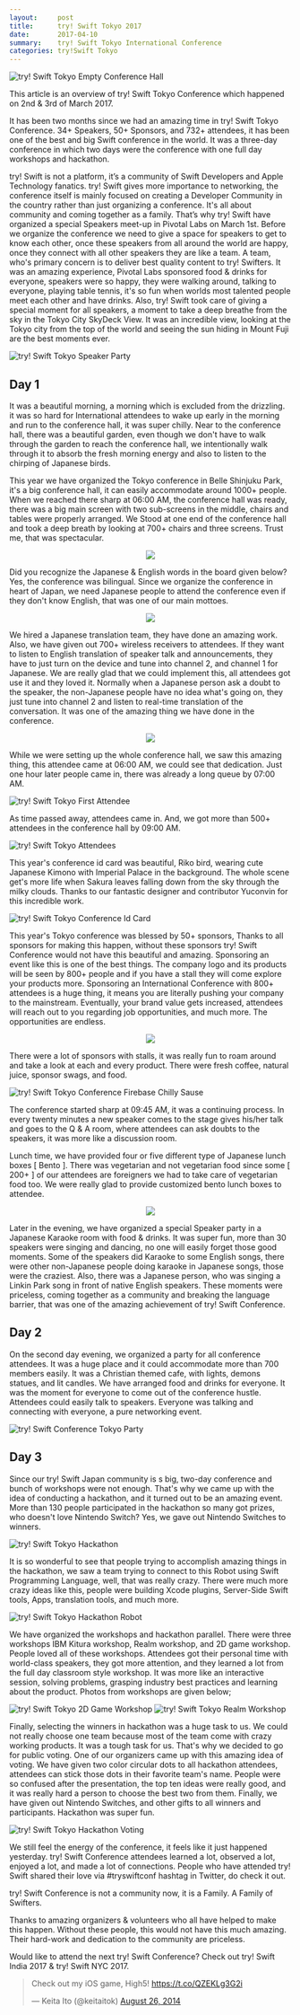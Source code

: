 ```yaml
---
layout:     post
title:      try! Swift Tokyo 2017 
date:       2017-04-10
summary:    try! Swift Tokyo International Conference
categories: try!Swift Tokyo 
---
```


![try! Swift Tokyo Empty Conference Hall](https://raw.githubusercontent.com/tryswift/blog/master/images/tokyo-2017/try-swift-tokyo-2017.jpg)

This article is an overview of try! Swift Tokyo Conference which happened on 2nd & 3rd of March 2017.

It has been two months since we had an amazing time in try! Swift Tokyo Conference. 34+ Speakers, 50+ Sponsors, and 732+ attendees, it has been one of the best and big Swift conference in the world. It was a three-day conference in which two days were the conference with one full day workshops and hackathon.

try! Swift is not a platform, it’s a community of Swift Developers and Apple Technology fanatics. try! Swift gives more importance to networking, the conference itself is mainly focused on creating a Developer Community in the country rather than just organizing a conference.  It's all about community and coming together as a family. That’s why try! Swift have organized a special Speakers meet-up in Pivotal Labs on March 1st. Before we organize the conference we need to give a space for speakers to get to know each other, once these speakers from all around the world are happy, once they connect with all other speakers they are like a team. A team, who's primary concern is to deliver best quality content to try! Swifters. It was an amazing experience, Pivotal Labs sponsored food & drinks for everyone, speakers were so happy, they were walking around, talking to everyone, playing table tennis, it's so fun when worlds most talented people meet each other and have drinks. Also, try! Swift took care of giving a special moment for all speakers, a moment to take a deep breathe from the sky in the Tokyo City SkyDeck View. It was an incredible view, looking at the Tokyo city from the top of the world and seeing the sun hiding in Mount Fuji are the best moments ever.

![try! Swift Tokyo Speaker Party](https://raw.githubusercontent.com/tryswift/blog/master/images/tokyo-2017/speaker-party.jpeg)

## Day 1 ##
It was a beautiful morning, a morning which is excluded from the drizzling. it was so hard for International attendees to wake up early in the morning and run to the conference hall, it was super chilly. Near to the conference hall, there was a beautiful garden, even though we don't have to walk through the garden to reach the conference hall, we intentionally walk through it to absorb the fresh morning energy and also to listen to the chirping of Japanese birds. 

This year we have organized the Tokyo conference in Belle Shinjuku Park, it's a big conference hall, it can easily accommodate around 1000+ people. When we reached there sharp at 06:00 AM, the conference hall was ready, there was a big main screen with two sub-screens in the middle, chairs and tables were properly arranged. We Stood at one end of the conference hall and took a deep breath by looking at 700+ chairs and three screens. Trust me, that was spectacular. 

<center>
<img src="https://raw.githubusercontent.com/tryswift/blog/master/images/tokyo-2017/belle-salle-entrance.jpg">
<!-- ![try! Swift Tokyo Conference Hall Entrance](https://raw.githubusercontent.com/tryswift/blog/master/images/tokyo-2017/belle-salle-entrance.jpg) 	 -->
</center>

Did you recognize the Japanese & English words in the board given below? Yes, the conference was bilingual. Since we organize the conference in heart of Japan, we need Japanese people to attend the conference even if they don't know English, that was one of our main mottoes.

<center>
<img src="https://raw.githubusercontent.com/tryswift/blog/master/images/tokyo-2017/attendee-type.jpg">
<!-- ![try! Swift Tokyo Conference Attendee Type](https://raw.githubusercontent.com/tryswift/blog/master/images/tokyo-2017/attendee-type.jpg) -->
</center>


We hired a Japanese translation team, they have done an amazing work. Also, we have given out 700+ wireless receivers to attendees. If they want to listen to English translation of speaker talk and announcements, they have to just turn on the device and tune into channel 2, and channel 1 for Japanese. We are really glad that we could implement this, all attendees got use it and they loved it. Normally when a Japanese person ask a doubt to the speaker, the non-Japanese people have no idea what's going on, they just tune into channel 2 and listen to real-time translation of the conversation. It was one of the amazing thing we have done in the conference.

<center>
<img src="https://raw.githubusercontent.com/tryswift/blog/master/images/tokyo-2017/english-japanese.jpg">
<!-- ![try! Swift Tokyo Conference English & Japanese](https://raw.githubusercontent.com/tryswift/blog/master/images/tokyo-2017/english-japanese.jpg) -->
</center>


While we were setting up the whole conference hall, we saw this amazing thing, this attendee came at 06:00 AM, we could see that dedication. Just one hour later people came in, there was already a long queue by 07:00 AM. 

![try! Swift Tokyo First Attendee](https://raw.githubusercontent.com/tryswift/blog/master/images/tokyo-2017/first-attendee.jpg)

As time passed away, attendees came in. And, we got more than 500+ attendees in the conference hall by 09:00 AM.  

![try! Swift Tokyo Attendees](https://raw.githubusercontent.com/tryswift/blog/master/images/tokyo-2017/lots-of-attendees.jpg)

This year's conference id card was beautiful, Riko bird, wearing cute Japanese Kimono with Imperial Palace in the background. The whole scene get's more life when Sakura leaves falling down from the sky through the milky clouds. Thanks to our fantastic designer and contributor Yuconvin for this incredible work.

![try! Swift Tokyo Conference Id Card](https://raw.githubusercontent.com/tryswift/blog/master/images/tokyo-2017/conference-id-card.jpg)

This year's Tokyo conference was blessed by 50+ sponsors, Thanks to all sponsors for making this happen, without these sponsors try! Swift Conference would not have this beautiful and amazing. Sponsoring an event like this is one of the best things. The company logo and its products will be seen by 800+ people and if you have a stall they will come explore your products more. Sponsoring an International Conference with 800+ attendees is a huge thing, it means you are literally pushing your company to the mainstream. Eventually, your brand value gets increased, attendees will reach out to you regarding job opportunities, and much more. The opportunities are endless. 

<center>
<img src="https://raw.githubusercontent.com/tryswift/blog/master/images/tokyo-2017/sponsors.jpg">
<!-- ![try! Swift Tokyo Conference Sponsors](https://raw.githubusercontent.com/tryswift/blog/master/images/tokyo-2017/sponsors.jpg) -->
</center>

<!-- ![try! Swift Tokyo Conference Sponsors](https://raw.githubusercontent.com/tryswift/blog/master/images/tokyo-2017/sponsors.jpg)
 -->
 There were a lot of sponsors with stalls, it was really fun to roam around and take a look at each and every product. There were fresh coffee, natural juice, sponsor swags, and food. 

![try! Swift Tokyo Conference Firebase Chilly Sause](https://raw.githubusercontent.com/tryswift/blog/master/images/tokyo-2017/firebase-chilly-sause.jpg)

The conference started sharp at 09:45 AM, it was a continuing process. In every twenty minutes a new speaker comes to the stage gives his/her talk and goes to the Q & A room, where attendees can ask doubts to the speakers, it was more like a discussion room. 

Lunch time, we have provided four or five different type of Japanese lunch boxes [ Bento ]. There was vegetarian and not vegetarian food since some [ 200+ ] of our attendees are foreigners we had to take care of vegetarian food too. We were really glad to provide customized  bento lunch boxes to attendee.

<center>
<img src="https://raw.githubusercontent.com/tryswift/blog/master/images/tokyo-2017/bento-box-japanese-food.jpg">
<!-- ![try! Swift Tokyo Conference Lunch Box Bento](https://raw.githubusercontent.com/tryswift/blog/master/images/tokyo-2017/bento-box-japanese-food.jpg) -->
</center>


Later in the evening, we have organized a special Speaker party in a Japanese Karaoke room with food & drinks. It was super fun, more than 30 speakers were singing and dancing, no one will easily forget those good moments. Some of the speakers did Karaoke to some English songs, there were other non-Japanese people doing karaoke in Japanese songs, those were the craziest. Also, there was a Japanese person, who was singing a Linkin Park song in front of native English speakers. These moments were priceless, coming together as a community and breaking the language barrier, that was one of the amazing achievement of try! Swift Conference. 

## Day 2 ##
On the second day evening, we organized a party for all conference attendees. It was a huge place and it could accommodate more than 700 members easily. It was a Christian themed cafe, with lights, demons statues, and lit candles. We have arranged food and drinks for everyone. It was the moment for everyone to come out of the conference hustle. Attendees could easily talk to speakers. Everyone was talking and connecting with everyone, a pure networking event. 

![try! Swift Conference Tokyo Party](https://raw.githubusercontent.com/tryswift/blog/master/images/tokyo-2017/attendee-party.jpg)

## Day 3 ##

Since our try! Swift Japan community is s big, two-day conference and bunch of workshops were not enough. That's why we came up with the idea of conducting a hackathon, and it turned out to be an amazing event. More than 130 people participated in the hackathon so many got prizes, who doesn't love Nintendo Switch? Yes, we gave out Nintendo Switches to winners. 

![try! Swift Tokyo Hackathon](https://raw.githubusercontent.com/tryswift/blog/master/images/tokyo-2017/hackathon.jpg)

It is so wonderful to see that people trying to accomplish amazing things in the hackathon, we saw a team trying to connect to this Robot using Swift Programming Language, well, that was really crazy. There were much more crazy ideas like this, people were building Xcode plugins, Server-Side Swift tools, Apps, translation tools, and much more. 

![try! Swift Tokyo Hackathon Robot](https://raw.githubusercontent.com/tryswift/blog/master/images/tokyo-2017/hackathon-robot.jpg)

We have organized the workshops and hackathon parallel. There were three workshops IBM Kitura workshop, Realm workshop, and 2D game workshop. People loved all of these workshops. Attendees got their personal time with world-class speakers, they got more attention, and they learned a lot from the full day classroom style workshop. It was more like an interactive session, solving problems, grasping industry best practices and learning about the product. Photos from workshops are given below; 

![try! Swift Tokyo 2D Game Workshop](https://raw.githubusercontent.com/tryswift/blog/master/images/tokyo-2017/2d-game-workshop.jpg)
![try! Swift Tokyo Realm Workshop](https://raw.githubusercontent.com/tryswift/blog/master/images/tokyo-2017/realm-workshop.jpg)

Finally, selecting the winners in hackathon was a huge task to us. We could not really choose one team because most of the team come with crazy working products. It was a tough task for us. That's why we decided to go for public voting. One of our organizers came up with this amazing idea of voting. We have given two color circular dots to all hackathon attendees, attendees can stick those dots in their favorite team's name. People were so confused after the presentation, the top ten ideas were really good, and it was really hard a person to choose the best two from them. Finally, we have given out Nintendo Switches, and other gifts to all winners and participants. Hackathon was super fun. 

![try! Swift Tokyo Hackathon Voting](https://raw.githubusercontent.com/tryswift/blog/master/images/tokyo-2017/voting-hackathon.jpg)

We still feel the energy of the conference, it feels like it just happened yesterday. try! Swift Conference attendees learned a lot, observed a lot, enjoyed a lot, and made a lot of connections. People who have attended try! Swift shared their love via #tryswiftconf hashtag in Twitter, do check it out. 

try! Swift Conference is not a community now, it is a Family. A Family of Swifters. 

Thanks to amazing organizers & volunteers who all have helped to make this happen. Without these people, this would not have this much amazing. Their hard-work and dedication to the community are priceless. 

Would like to attend the next try! Swift Conference? Check out try! Swift India 2017 & try! Swift NYC 2017. 




<blockquote class="twitter-tweet" data-lang="en"><p lang="en" dir="ltr">Check out my iOS game, High5! <a href="https://t.co/QZEKLg3G2i">https://t.co/QZEKLg3G2i</a></p>&mdash; Keita Ito (@keitaitok) <a href="https://twitter.com/keitaitok/status/504110217940836353">August 26, 2014</a></blockquote>
<script async src="//platform.twitter.com/widgets.js" charset="utf-8"></script>


















